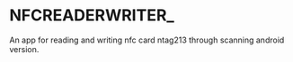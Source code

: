 # NFCREADERWRITER_
An app for reading and writing nfc card ntag213 through scanning android version.
